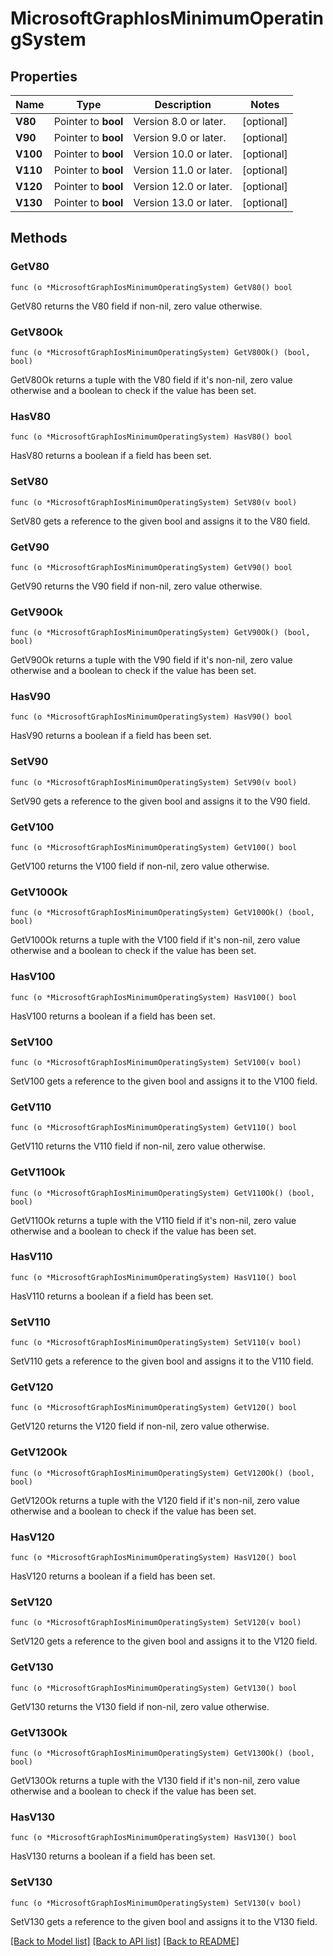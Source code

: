 # MicrosoftGraphIosMinimumOperatingSystem

## Properties

Name | Type | Description | Notes
------------ | ------------- | ------------- | -------------
**V80** | Pointer to **bool** | Version 8.0 or later. | [optional] 
**V90** | Pointer to **bool** | Version 9.0 or later. | [optional] 
**V100** | Pointer to **bool** | Version 10.0 or later. | [optional] 
**V110** | Pointer to **bool** | Version 11.0 or later. | [optional] 
**V120** | Pointer to **bool** | Version 12.0 or later. | [optional] 
**V130** | Pointer to **bool** | Version 13.0 or later. | [optional] 

## Methods

### GetV80

`func (o *MicrosoftGraphIosMinimumOperatingSystem) GetV80() bool`

GetV80 returns the V80 field if non-nil, zero value otherwise.

### GetV80Ok

`func (o *MicrosoftGraphIosMinimumOperatingSystem) GetV80Ok() (bool, bool)`

GetV80Ok returns a tuple with the V80 field if it's non-nil, zero value otherwise
and a boolean to check if the value has been set.

### HasV80

`func (o *MicrosoftGraphIosMinimumOperatingSystem) HasV80() bool`

HasV80 returns a boolean if a field has been set.

### SetV80

`func (o *MicrosoftGraphIosMinimumOperatingSystem) SetV80(v bool)`

SetV80 gets a reference to the given bool and assigns it to the V80 field.

### GetV90

`func (o *MicrosoftGraphIosMinimumOperatingSystem) GetV90() bool`

GetV90 returns the V90 field if non-nil, zero value otherwise.

### GetV90Ok

`func (o *MicrosoftGraphIosMinimumOperatingSystem) GetV90Ok() (bool, bool)`

GetV90Ok returns a tuple with the V90 field if it's non-nil, zero value otherwise
and a boolean to check if the value has been set.

### HasV90

`func (o *MicrosoftGraphIosMinimumOperatingSystem) HasV90() bool`

HasV90 returns a boolean if a field has been set.

### SetV90

`func (o *MicrosoftGraphIosMinimumOperatingSystem) SetV90(v bool)`

SetV90 gets a reference to the given bool and assigns it to the V90 field.

### GetV100

`func (o *MicrosoftGraphIosMinimumOperatingSystem) GetV100() bool`

GetV100 returns the V100 field if non-nil, zero value otherwise.

### GetV100Ok

`func (o *MicrosoftGraphIosMinimumOperatingSystem) GetV100Ok() (bool, bool)`

GetV100Ok returns a tuple with the V100 field if it's non-nil, zero value otherwise
and a boolean to check if the value has been set.

### HasV100

`func (o *MicrosoftGraphIosMinimumOperatingSystem) HasV100() bool`

HasV100 returns a boolean if a field has been set.

### SetV100

`func (o *MicrosoftGraphIosMinimumOperatingSystem) SetV100(v bool)`

SetV100 gets a reference to the given bool and assigns it to the V100 field.

### GetV110

`func (o *MicrosoftGraphIosMinimumOperatingSystem) GetV110() bool`

GetV110 returns the V110 field if non-nil, zero value otherwise.

### GetV110Ok

`func (o *MicrosoftGraphIosMinimumOperatingSystem) GetV110Ok() (bool, bool)`

GetV110Ok returns a tuple with the V110 field if it's non-nil, zero value otherwise
and a boolean to check if the value has been set.

### HasV110

`func (o *MicrosoftGraphIosMinimumOperatingSystem) HasV110() bool`

HasV110 returns a boolean if a field has been set.

### SetV110

`func (o *MicrosoftGraphIosMinimumOperatingSystem) SetV110(v bool)`

SetV110 gets a reference to the given bool and assigns it to the V110 field.

### GetV120

`func (o *MicrosoftGraphIosMinimumOperatingSystem) GetV120() bool`

GetV120 returns the V120 field if non-nil, zero value otherwise.

### GetV120Ok

`func (o *MicrosoftGraphIosMinimumOperatingSystem) GetV120Ok() (bool, bool)`

GetV120Ok returns a tuple with the V120 field if it's non-nil, zero value otherwise
and a boolean to check if the value has been set.

### HasV120

`func (o *MicrosoftGraphIosMinimumOperatingSystem) HasV120() bool`

HasV120 returns a boolean if a field has been set.

### SetV120

`func (o *MicrosoftGraphIosMinimumOperatingSystem) SetV120(v bool)`

SetV120 gets a reference to the given bool and assigns it to the V120 field.

### GetV130

`func (o *MicrosoftGraphIosMinimumOperatingSystem) GetV130() bool`

GetV130 returns the V130 field if non-nil, zero value otherwise.

### GetV130Ok

`func (o *MicrosoftGraphIosMinimumOperatingSystem) GetV130Ok() (bool, bool)`

GetV130Ok returns a tuple with the V130 field if it's non-nil, zero value otherwise
and a boolean to check if the value has been set.

### HasV130

`func (o *MicrosoftGraphIosMinimumOperatingSystem) HasV130() bool`

HasV130 returns a boolean if a field has been set.

### SetV130

`func (o *MicrosoftGraphIosMinimumOperatingSystem) SetV130(v bool)`

SetV130 gets a reference to the given bool and assigns it to the V130 field.


[[Back to Model list]](../README.md#documentation-for-models) [[Back to API list]](../README.md#documentation-for-api-endpoints) [[Back to README]](../README.md)


